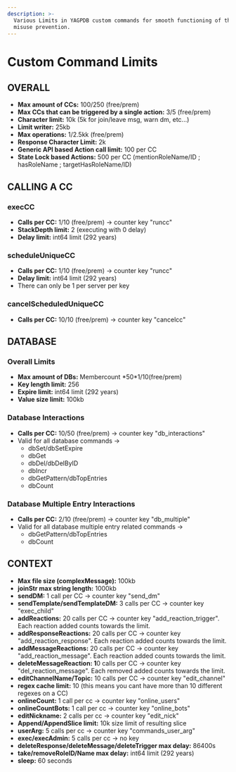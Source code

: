 ```yaml
---
description: >-
  Various Limits in YAGPDB custom commands for smooth functioning of the bot and
  misuse prevention.
---
```


# Custom Command Limits

## OVERALL

* **Max amount of CCs:** 100/250 \(free/prem\)
* **Max CCs that can be triggered by a single action:** 3/5 \(free/prem\)
* **Character limit:** 10k \(5k for join/leave msg, warn dm, etc...\)
* **Limit writer:** 25kb
* **Max operations:** 1/2.5kk \(free/prem\)
* **Response Character Limit:** 2k
* **Generic API based Action call limit:** 100 per CC
* **State Lock based Actions:** 500 per CC \(mentionRoleName/ID ; hasRoleName ; targetHasRoleName/ID\)

## CALLING A CC

### execCC

* **Calls per CC:** 1/10 \(free/prem\) -&gt; counter key "runcc"
* **StackDepth limit:** 2 \(executing with 0 delay\)
* **Delay limit:** int64 limit \(292 years\)

### scheduleUniqueCC

* **Calls per CC:** 1/10 \(free/prem\) -&gt; counter key "runcc"
* **Delay limit:** int64 limit \(292 years\)
* There can only be 1 per server per key

### cancelScheduledUniqueCC

* **Calls per CC:** 10/10 \(free/prem\) -&gt; counter key "cancelcc"

## DATABASE

### Overall Limits

* **Max amount of DBs:** Membercount \*50\*1/10\(free/prem\)
* **Key length limit:** 256
* **Expire limit:** int64 limit \(292 years\)
* **Value size limit:** 100kb

### Database Interactions

* **Calls per CC:** 10/50 \(free/prem\) -&gt; counter key "db\_interactions"
* Valid for all database commands -&gt;  
  * dbSet/dbSetExpire
  * dbGet
  * dbDel/dbDelByID
  * dbIncr
  * dbGetPattern/dbTopEntries
  * dbCount

### Database Multiple Entry Interactions

* **Calls per CC:** 2/10 \(free/prem\) -&gt; counter key "db\_multiple"
* Valid for all database multiple entry related commands -&gt;
  * dbGetPattern/dbTopEntries
  * dbCount

## CONTEXT

* **Max file size \(complexMessage\):** 100kb
* **joinStr max string length:** 1000kb
* **sendDM:** 1 call per CC -&gt; counter key "send\_dm"
* **sendTemplate/sendTemplateDM:** 3 calls per CC -&gt; counter key "exec\_child"
* **addReactions:** 20 calls per CC -&gt; counter key "add\_reaction\_trigger". Each reaction added counts towards the limit.
* **addResponseReactions:** 20 calls per CC -&gt; counter key "add\_reaction\_response". Each reaction added counts towards the limit.
* **addMessageReactions:** 20 calls per CC -&gt; counter key "add\_reaction\_message". Each reaction added counts towards the limit.
* **deleteMessageReaction: 1**0 calls per CC -&gt; counter key "del\_reaction\_message". Each removed added counts towards the limit.
* **editChannelName/Topic:** 10 calls per CC -&gt; counter key "edit\_channel"
* **regex cache limit:** 10 \(this means you cant have more than 10 different regexes on a CC\)
* **onlineCount:** 1 call per cc -&gt; counter key "online\_users"
* **onlineCountBots:** 1 call per cc -&gt; counter key "online\_bots"
* **editNickname:** 2 calls per cc -&gt; counter key "edit\_nick"
* **Append/AppendSlice limit:** 10k size limit of resulting slice
* **userArg:** 5 calls per cc -&gt; counter key "commands\_user\_arg"
* **exec/execAdmin:** 5 calls per cc -&gt; no key
* **deleteResponse/deleteMessage/deleteTrigger max delay:** 86400s
* **take/removeRoleID/Name max delay:** int64 limit \(292 years\)
* **sleep:** 60 seconds

